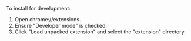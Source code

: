 To install for development:
1) Open chrome://extensions.
2) Ensure "Developer mode" is checked.
3) Click "Load unpacked extension" and select the "extension" directory.
